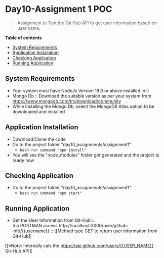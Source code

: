 # Day10-Assignment 1 POC
> Assignment to Test the Git Hub API to get user information based on user name.

__Table of contents__

  - [System Requirements](#system-requirements)
  - [Application Installation](#application-installation)
  - [Checking Application](#checking-application)
  - [Running Application](#running-application)

## System Requirements

  - Your system must have NodeJs Version 18.0 or above installed in it
  - Mongo Db :: Download the suitable version as per your system from https://www.mongodb.com/try/download/community
  - While installing the Mongo Db, select the MongoDB Atlas option to be downloaded and installed

## Application Installation

  - Download/Clone the code
  - Go to the project folder "day10_assignments/assignment1"
    - ```bash run command "npm install" ```
  - You will see the "node_modules" folder got generated and the project is ready now

## Checking Application

  - Go to the project folder "day10_assignments/assignment1"
    - ```bash run command "npm start" ```

## Running Application

  - Get the User Information from Git-Hub ::    
      Via POSTMAN access http://localhost:3000/user/github-info/{{username}} :: [[Method type GET to return user information from Git-Hub]]

[[*Note: Internally cals the https://api.github.com/users/{{USER_NAME}} Git-Hub API]]

